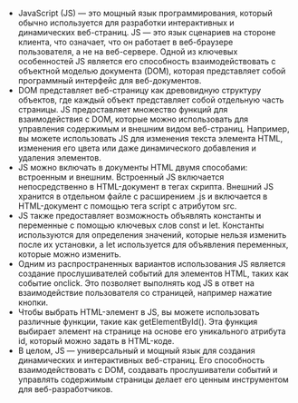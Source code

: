 - JavaScript (JS) — это мощный язык программирования, который обычно используется для разработки интерактивных и динамических веб-страниц. JS — это язык сценариев на стороне клиента, что означает, что он работает в веб-браузере пользователя, а не на веб-сервере. Одной из ключевых особенностей JS является его способность взаимодействовать с объектной моделью документа (DOM), которая представляет собой программный интерфейс для веб-документов.
- DOM представляет веб-страницу как древовидную структуру объектов, где каждый объект представляет собой отдельную часть страницы. JS предоставляет множество функций для взаимодействия с DOM, которые можно использовать для управления содержимым и внешним видом веб-страниц. Например, вы можете использовать JS для изменения текста элемента HTML, изменения его цвета или даже динамического добавления и удаления элементов.
- JS можно включать в документы HTML двумя способами: встроенным и внешним. Встроенный JS включается непосредственно в HTML-документ в тегах скрипта. Внешний JS хранится в отдельном файле с расширением .js и включается в HTML-документ с помощью тега script с атрибутом src.
- JS также предоставляет возможность объявлять константы и переменные с помощью ключевых слов const и let. Константы используются для определения значений, которые нельзя изменить после их установки, а let используется для объявления переменных, которые можно изменить.
- Одним из распространенных вариантов использования JS является создание прослушивателей событий для элементов HTML, таких как событие onclick. Это позволяет выполнять код JS в ответ на взаимодействие пользователя со страницей, например нажатие кнопки.
- Чтобы выбрать HTML-элемент в JS, вы можете использовать различные функции, такие как getElementById(). Эта функция выбирает элемент на странице на основе его уникального атрибута id, который можно задать в HTML-коде.
- В целом, JS — универсальный и мощный язык для создания динамических и интерактивных веб-страниц. Его способность взаимодействовать с DOM, создавать прослушиватели событий и управлять содержимым страницы делает его ценным инструментом для веб-разработчиков.
